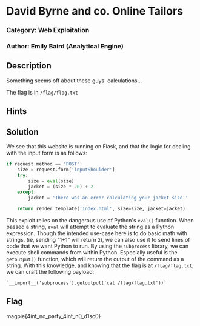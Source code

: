 # David Byrne and co. Online Tailors 
### Category: Web Exploitation 
### Author: Emily Baird (Analytical Engine) 

## Description 
Something seems off about these guys' calculations...

The flag is in `/flag/flag.txt`

## Hints

## Solution
We see that this website is running on Flask, and that the logic for dealing with the input form is as follows: 

```python 
if request.method == 'POST':
    size = request.form['inputShoulder']
    try:
        size = eval(size)
        jacket = (size * 20) + 2
    except:
        jacket = 'There was an error calculating your jacket size.'

    return render_template('index.html', size=size, jacket=jacket)
```

This exploit relies on the dangerous use of Python's `eval()` function. When passed a string, `eval` will attempt to evaluate the string as a Python expression. Though the intended use-case here is to do basic math with strings, (ie, sending "1+1" will return `2`), we can also use it to send lines of code that we want Python to run. By using the `subprocess` library, we can execute shell commands from within Python. Especially useful is the `getoutput()` function, which will return the output of the command as a string. With this knowledge, and knowing that the flag is at `/flag/flag.txt`, we can craft the following payload:

    `__import__('subprocess').getoutput('cat /flag/flag.txt'))`

## Flag
magpie{4int_no_party_4int_n0_d1sc0}